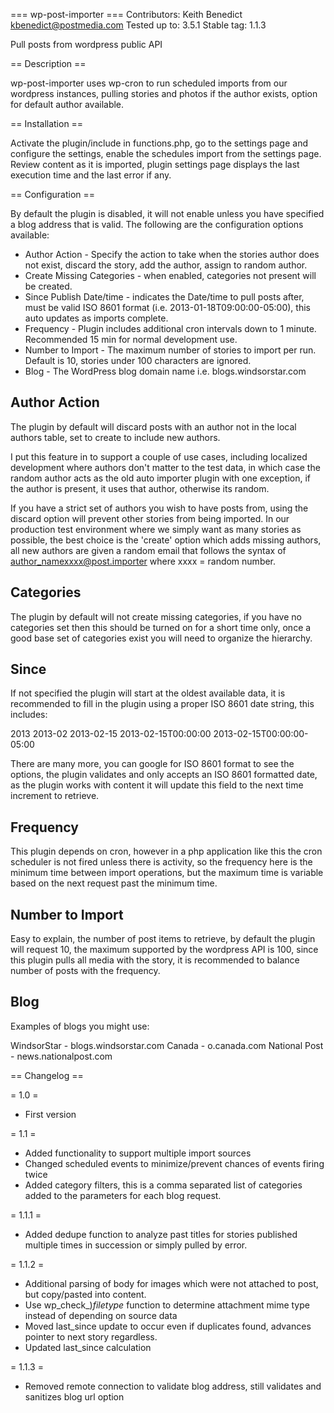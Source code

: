 === wp-post-importer ===
Contributors: Keith Benedict <kbenedict@postmedia.com>
Tested up to: 3.5.1
Stable tag: 1.1.3

Pull posts from wordpress public API

== Description ==

wp-post-importer uses wp-cron to run scheduled imports from our wordpress instances, pulling stories and photos if the author exists, option for default author available.

== Installation ==

Activate the plugin/include in functions.php, go to the settings page and configure the settings, enable the schedules import from the settings page.  Review content as it is imported, plugin settings page displays the last execution time and the last error if any.

== Configuration ==

By default the plugin is disabled, it will not enable unless you have specified a blog address that is valid. The following are the configuration options available:

 * Author Action - Specify the action to take when the stories author does not exist, discard the story, add the author, assign to random author.
 * Create Missing Categories - when enabled, categories not present will be created.
 * Since Publish Date/time - indicates the Date/time to pull posts after, must be valid ISO 8601 format (i.e. 2013-01-18T09:00:00-05:00), this auto updates as imports complete.
 * Frequency - Plugin includes additional cron intervals down to 1 minute. Recommended 15 min for normal development use.
 * Number to Import - The maximum number of stories to import per run. Default is 10, stories under 100 characters are ignored.
 * Blog - The WordPress blog domain name i.e. blogs.windsorstar.com

Author Action
---------------
The plugin by default will discard posts with an author not in the local authors table, set to create to include new authors.

I put this feature in to support a couple of use cases, including localized development where authors don't matter to the test data, in which case the random author acts as the old auto importer plugin with one exception, if the author is present, it uses that author, otherwise its random.

If you have a strict set of authors you wish to have posts from, using the discard option will prevent other stories from being imported.  In our production test environment where we simply want as many stories as possible, the best choice is the 'create' option which adds missing authors, all new authors are given a random email that follows the syntax of author_namexxxx@post.importer  where xxxx = random number.  

Categories
-----------
The plugin by default will not create missing categories, if you have no categories set then this should be turned on for a short time only, once a good base set of categories exist you will need to organize the hierarchy.

Since
--------
If not specified the plugin will start at the oldest available data, it is recommended to fill in the plugin using a proper ISO 8601 date string, this includes:

2013
2013-02
2013-02-15
2013-02-15T00:00:00
2013-02-15T00:00:00-05:00

There are many more, you can google for ISO 8601 format to see the options, the plugin validates and only accepts an ISO 8601 formatted date, as the plugin works with content it will update this field to the next time increment to retrieve.

Frequency
----------
This plugin depends on cron, however in a php application like this the cron scheduler is not fired unless there is activity, so the frequency here is the minimum time between import operations, but the maximum time is variable based on the next request past the minimum time.

Number to Import
-----------------
Easy to explain, the number of post items to retrieve, by default the plugin will request 10, the maximum supported by the wordpress API is 100, since this plugin pulls all media with the story, it is recommended to balance number of posts with the frequency.

Blog
-----

Examples of blogs you might use:

WindsorStar - blogs.windsorstar.com
Canada - o.canada.com
National Post - news.nationalpost.com



== Changelog ==

= 1.0 =

* First version


= 1.1 = 

* Added functionality to support multiple import sources
* Changed scheduled events to minimize/prevent chances of events firing twice
* Added category filters, this is a comma separated list of categories added to the parameters for each blog request.

= 1.1.1 =

* Added dedupe function to analyze past titles for stories published multiple times in succession or simply pulled by error.

= 1.1.2 =

* Additional parsing of body for images which were not attached to post, but copy/pasted into content.
* Use wp_check_)_filetype_ function to determine attachment mime type instead of depending on source data
* Moved last_since update to occur even if duplicates found, advances pointer to next story regardless.
* Updated last_since calculation

= 1.1.3 =

* Removed remote connection to validate blog address, still validates and sanitizes blog url option

